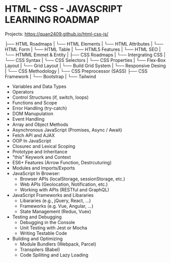 # HTML - CSS - JAVASCRIPT LEARNING ROADMAP

Projects: https://quan2409.github.io/html-css-js/

├── HTML Roadmaps
| └── HTML Elements
| └── HTML Attributes
| └── HTML Form
| └── HTML Table
| └── HTML5 Features
| └── HTML SEO
| └── HTMML Emmet & Entity
|
├── CSS Roadmaps
| └── Intergrating CSS
| └── CSS Syntax
| └── CSS Selectors
| └── CSS Properties
| └── Flex-Box Layout
| └── Grid Layout
| └── Build Grid System
| └── Responsive Desing
| └── CSS Methodology
| └── CSS Preprocessor (SASS)
├── CSS Framework
| └── Bootstrap
| └── Tailwind

- Variables and Data Types
- Operators
- Control Structures (if, switch, loops)
- Functions and Scope
- Error Handling (try-catch)
- DOM Manupulation
- Event Handling
- Array and Object Methods
- Asynchronous JavaScript (Promises, Async / Await)
- Fetch API and AJAX
- OOP In JavaScript
- Closurec and Lexical Scoping
- Prototype and Inheritance
- "this" Keywork and Context
- ES6+ Features (Arrow Function, Destrcuturing)
- Modules and Imports/Exports
- JavaScript In Browser:
  - Browser APIs (localStorage, sessionStorage, etc.)
  - Web APIs (Geolocation, Notification, etc.)
  - Working with APIs (RESTful and GraphQL)
- JavaScript Frameworks and Libararies
  - Libararies (e.g., jQuery, React, ...)
  - Frameworks (e.g. Vue, Angular, ...)
  - State Management (Redux, Vuex)
- Testing and Debugging
  - Debugging in the Console
  - Unit Testing with Jest or Mocha
  - Writing Testable Code
- Building and Optimizing
  - Module Bundlers (Webpack, Parcel)
  - Transpilers (Babel)
  - Code Spiliting and Lazy Loading
